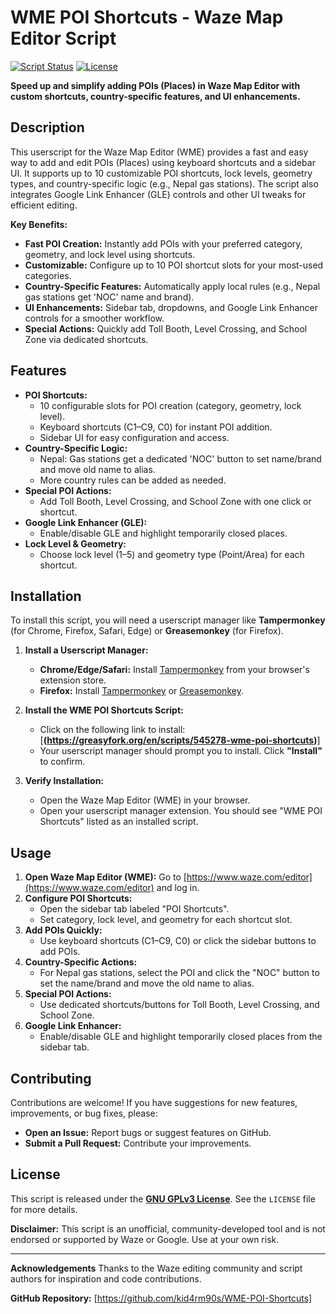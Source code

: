 # WME POI Shortcuts - Waze Map Editor Script

[![Script Status](https://img.shields.io/badge/Status-Active-brightgreen.svg)](https://github.com/kid4rm90s/WME-POI-Shortcuts)
[![License](https://img.shields.io/badge/License-GPLv3-blue.svg)](LICENSE)

**Speed up and simplify adding POIs (Places) in Waze Map Editor with custom shortcuts, country-specific features, and UI enhancements.**

## Description

This userscript for the Waze Map Editor (WME) provides a fast and easy way to add and edit POIs (Places) using keyboard shortcuts and a sidebar UI. It supports up to 10 customizable POI shortcuts, lock levels, geometry types, and country-specific logic (e.g., Nepal gas stations). The script also integrates Google Link Enhancer (GLE) controls and other UI tweaks for efficient editing.

**Key Benefits:**

* **Fast POI Creation:** Instantly add POIs with your preferred category, geometry, and lock level using shortcuts.
* **Customizable:** Configure up to 10 POI shortcut slots for your most-used categories.
* **Country-Specific Features:** Automatically apply local rules (e.g., Nepal gas stations get 'NOC' name and brand).
* **UI Enhancements:** Sidebar tab, dropdowns, and Google Link Enhancer controls for a smoother workflow.
* **Special Actions:** Quickly add Toll Booth, Level Crossing, and School Zone via dedicated shortcuts.

## Features

* **POI Shortcuts:**
    * 10 configurable slots for POI creation (category, geometry, lock level).
    * Keyboard shortcuts (C1–C9, C0) for instant POI addition.
    * Sidebar UI for easy configuration and access.
* **Country-Specific Logic:**
    * Nepal: Gas stations get a dedicated 'NOC' button to set name/brand and move old name to alias.
    * More country rules can be added as needed.
* **Special POI Actions:**
    * Add Toll Booth, Level Crossing, and School Zone with one click or shortcut.
* **Google Link Enhancer (GLE):**
    * Enable/disable GLE and highlight temporarily closed places.
* **Lock Level & Geometry:**
    * Choose lock level (1–5) and geometry type (Point/Area) for each shortcut.

## Installation

To install this script, you will need a userscript manager like **Tampermonkey** (for Chrome, Firefox, Safari, Edge) or **Greasemonkey** (for Firefox).

1. **Install a Userscript Manager:**
    * **Chrome/Edge/Safari:** Install [Tampermonkey](https://www.tampermonkey.net/) from your browser's extension store.
    * **Firefox:** Install [Tampermonkey](https://www.tampermonkey.net/) or [Greasemonkey](https://addons.mozilla.org/en-US/firefox/addon/greasemonkey/).

2. **Install the WME POI Shortcuts Script:**
    * Click on the following link to install: [**(https://greasyfork.org/en/scripts/545278-wme-poi-shortcuts)**]
    * Your userscript manager should prompt you to install. Click **"Install"** to confirm.

3. **Verify Installation:**
    * Open the Waze Map Editor (WME) in your browser.
    * Open your userscript manager extension. You should see "WME POI Shortcuts" listed as an installed script.

## Usage

1. **Open Waze Map Editor (WME):** Go to [https://www.waze.com/editor](https://www.waze.com/editor) and log in.
2. **Configure POI Shortcuts:**
    * Open the sidebar tab labeled "POI Shortcuts".
    * Set category, lock level, and geometry for each shortcut slot.
3. **Add POIs Quickly:**
    * Use keyboard shortcuts (C1–C9, C0) or click the sidebar buttons to add POIs.
4. **Country-Specific Actions:**
    * For Nepal gas stations, select the POI and click the "NOC" button to set the name/brand and move the old name to alias.
5. **Special POI Actions:**
    * Use dedicated shortcuts/buttons for Toll Booth, Level Crossing, and School Zone.
6. **Google Link Enhancer:**
    * Enable/disable GLE and highlight temporarily closed places from the sidebar tab.

## Contributing

Contributions are welcome! If you have suggestions for new features, improvements, or bug fixes, please:

* **Open an Issue:** Report bugs or suggest features on GitHub.
* **Submit a Pull Request:** Contribute your improvements.

## License

This script is released under the [**GNU GPLv3 License**](LICENSE). See the `LICENSE` file for more details.

**Disclaimer:**
This script is an unofficial, community-developed tool and is not endorsed or supported by Waze or Google. Use at your own risk.

---

**Acknowledgements**
Thanks to the Waze editing community and script authors for inspiration and code contributions.

**GitHub Repository:** [https://github.com/kid4rm90s/WME-POI-Shortcuts]